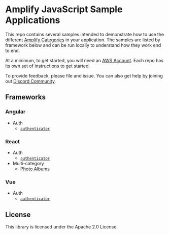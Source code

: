 # Amplify JavaScript Sample Applications

This repo contains several samples intended to demonstrate how to use the different [Amplify Categories](https://docs.amplify.aws/) in your application. The samples are listed by framework below and can be run locally to understand how they work end to end.  

At a minimum, to get started,  you will need an [AWS Account](https://portal.aws.amazon.com/billing/signup#/start). Each repo has its own set of instructions to get started. 

To provide feedback, please file and issue. You can also get help by joining out [Discord Community](https://discord.gg/amplify).  

## Frameworks

### Angular

- Auth
  - [`authenticator`](./angular/auth/authenticator)

### React

- Auth
  - [`authenticator`](./react/auth/authenticator)
- Multi-category
  - [Photo Albums](./react/multi-category/authenticator)

### Vue

- Auth
  - [`authenticator`](./vue/auth/authenticator)

## License

This library is licensed under the Apache 2.0 License.
